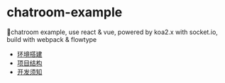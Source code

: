 # chatroom-example

:punch:chatroom example, use react &amp; vue, powered by koa2.x with socket.io, build with webpack &amp; flowtype

- [环境搭建](/docs/environment.md)
- [项目结构](/docs/struct.md)
- [开发须知](/docs/developer.md)
